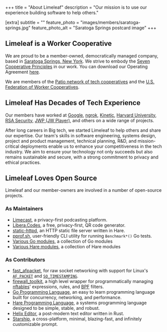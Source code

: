 +++
title = "About Limeleaf"
description = "Our mission is to use our experience building software to help others."

[extra]
subtitle = ""
feature_photo = "images/members/saratoga-springs.jpg"
feature_photo_alt = "Saratoga Springs postcard image"
+++

## Limeleaf is a Worker Cooperative

We are proud to be a member-owned, democratically managed company, based in [Saratoga Springs, New York][1]. We strive to embody the [Seven Cooperative Principles][9] in our work. You can download our Operating Agreement [here][11].

We are members of the [Patio network of tech cooperatives][3] and the [U.S. Federation of Worker Cooperatives][10].

## Limeleaf Has Decades of Tech Experience

Our members have worked at [Google][2], [ngrok][4], [Kinetic][5], [Harvard University][6], [RSA Security][8], [JWP (JW Player)][7], and others on a wide range of projects.

After long careers in Big tech, we started Limeleaf to help others and share our expertise. Our team's skills in software engineering, systems design, project and product management, technical planning, R&D, and mission-critical deployments enable us to enhance your competitiveness in the tech industry. We aim to ensure your technology not only succeeds but also remains sustainable and secure, with a strong commitment to privacy and ethical practices.

[1]: https://en.wikipedia.org/wiki/Saratoga_Springs,_New_York "Saratoga Springs Wikipedia page"
[2]: https://www.google.com/chrome "Google website"
[3]: https://patio.coop/ "Patio"
[4]: https://ngrok.com "ngrok website"
[5]: https://wearekinetic.com "Kinetic website"
[6]: https://www.harvard.edu "Harvard website"
[7]: https://www.jwplayer.com "JW Player website"
[8]: https://rsa.com "RSA website"
[9]: https://uwcc.wisc.edu/about-co-ops/cooperative-principles/ "Seven Cooperative Principles page"
[10]: https://www.usworker.coop/en/ "USFWC"
[11]: /pdf/limeleaf-operating-agreement.pdf "Operating Agreement"

## Limeleaf Loves Open Source

Limeleaf and our member-owners are involved in a number of open-source projects.

### As Maintainers

- [Limecast](https://codeberg.org/limeleaf/limecast "Limecast repo"), a privacy-first podcasting platform.
- [Libera.Codes](https://codeberg.org/limeleaf/libera.codes "Libera.Codes"), a free, privacy-first, QR code generator.
- [static-httpd](https://git.sr.ht/~blainsmith/static-httpd "static-httpd"), an HTTP static file server written in Hare.
- [pprof.sh](http://pprof.sh "pprof.sh"), user-friendly CLI utility for running `Benchmark*()` Go tests.
- [Various Go modules](https://sr.ht/~blainsmith/go/), a collection of Go modules
- [Various Hare modules](https://sr.ht/~blainsmith/hare/), a collection of Hare modules

### As Contributors

- [fast_afpacket](https://github.com/subspace-com/fast_afpacket, "fast_afpacket"), for raw socket networking with support for Linux's [`AF_PACKET`](https://www.man7.org/linux/man-pages/man7/packet.7.html) and [`SO_TIMESTAMPING`](https://www.kernel.org/doc/html/latest/networking/timestamping.html).
- [firewall_toolkit](https://github.com/ngrok/firewall_toolkit, "firewall_toolkit"), a high level wrapper for programmatically managing [nftables](https://www.nftables.org)' expressions, rules, and [BPF](https://www.kernel.org/doc/html/latest/bpf/index.html) filters.
- [Go Programming Language](https://go.dev), an easy to learn programming language built for concurrency, networking, and performance.
- [Hare Programming Language](https://harelang.org), a systems programming language designed to be simple, stable, and robust.
- [Helix Editor](https://helix-editor.com), a post-modern text editor written in Rust.
- [Starship](https://starship.rs), a cross-platform, minimal, blazing-fast, and infinitely customizable prompt.



